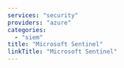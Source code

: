 ```yaml
---
services: "security"
providers: "azure"
categories:
  - "siem"
title: "Microsoft Sentinel"
linkTitle: "Microsoft Sentinel"
---
```

